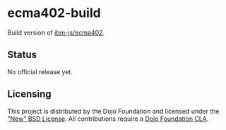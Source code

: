 # ecma402-build

Build version of [ibm-js/ecma402](https://github.com/ibm-js/ecma402).

## Status

No official release yet.
 
## Licensing

This project is distributed by the Dojo Foundation and licensed under the ["New" BSD License](./LICENSE).
All contributions require a [Dojo Foundation CLA](http://dojofoundation.org/about/claForm).

